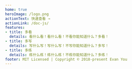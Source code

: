 ```yaml
---
home: true
heroImage: /logo.png
actionText: 快速查看 →
actionLink: /doc-js/
features:
- title: 多看
  details: 看什么看！看什么看！不看你能知道什么？多看！
- title: 多写
  details: 写什么写！写什么写！不写你能知道什么？多写！
- title: 多练
  details: 练什么练！练什么练！不练你能知道什么？多练！
footer: MIT Licensed | Copyright © 2018-present Evan You
---
```


